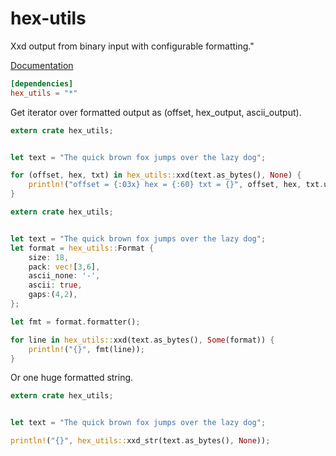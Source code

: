 # hex-utils
Xxd output from binary input with configurable formatting."

[Documentation](https://docs.rs/hex-utils/0.1.8/hex_utils/)

```toml
[dependencies]
hex_utils = "*"
```

Get iterator over formatted output as (offset, hex_output, ascii_output).

```rust
extern crate hex_utils;


let text = "The quick brown fox jumps over the lazy dog";

for (offset, hex, txt) in hex_utils::xxd(text.as_bytes(), None) {
    println!("offset = {:03x} hex = {:60} txt = {}", offset, hex, txt.unwrap());
}
```

```rust
extern crate hex_utils;


let text = "The quick brown fox jumps over the lazy dog";
let format = hex_utils::Format {
    size: 18,
    pack: vec![3,6],
    ascii_none: '-',
    ascii: true,
    gaps:(4,2),
};

let fmt = format.formatter();

for line in hex_utils::xxd(text.as_bytes(), Some(format)) {
    println!("{}", fmt(line));
}
```

Or one huge formatted string.
```rust
extern crate hex_utils;


let text = "The quick brown fox jumps over the lazy dog";

println!("{}", hex_utils::xxd_str(text.as_bytes(), None));
```
